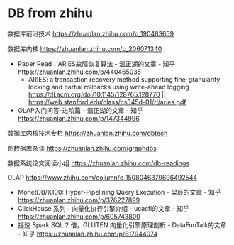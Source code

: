 
# DB from zhihu

数据库前沿技术 https://zhuanlan.zhihu.com/c_190483659

数据库内核 https://zhuanlan.zhihu.com/c_206071340
- Paper Read：ARIES故障恢复算法 - 温正湖的文章 - 知乎 https://zhuanlan.zhihu.com/p/440465035
  * ARIES: a transaction recovery method supporting fine-granularity locking and partial rollbacks using write-ahead logging https://dl.acm.org/doi/10.1145/128765.128770 || https://web.stanford.edu/class/cs345d-01/rl/aries.pdf
- OLAP入门问答-进阶篇 - 温正湖的文章 - 知乎 https://zhuanlan.zhihu.com/p/147344996

数据库内核技术专栏 https://zhuanlan.zhihu.com/dbtech

图数据库杂谈 https://zhuanlan.zhihu.com/graphdbs

数据系统论文阅读小组 https://zhuanlan.zhihu.com/db-readings

OLAP https://www.zhihu.com/column/c_1508046379696492544
- MonetDB/X100: Hyper-Pipelining Query Execution - 梁辰的文章 - 知乎 https://zhuanlan.zhihu.com/p/376227899
- ClickHouse 系列 - 向量化执行引擎介绍 - ucasfl的文章 - 知乎 https://zhuanlan.zhihu.com/p/605743800
- 提速 Spark SQL 2 倍，GLUTEN 向量化引擎原理剖析 - DataFunTalk的文章 - 知乎 https://zhuanlan.zhihu.com/p/617944074
